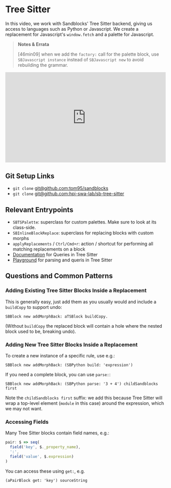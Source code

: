 # Tree Sitter

In this video, we work with Sandblocks' Tree Sitter backend, giving us access to languages such as Python or Javascript.
We create a replacement for Javascript's `window.fetch` and a palette for Javascript.

> **Notes & Errata**
> 
> [46min09] when we add the `factory:` call for the palette block, use `SBJavascript instance` instead of `SBJavascript new` to avoid rebuilding the grammar.

<div style="position: relative; padding-bottom: 56.25%; height: 0; overflow: hidden; max-width: 100%;"><iframe style="position: absolute; top: 0; left: 0; width: 100%; height: 100%;" src="https://player.vimeo.com/video/643502024" width="640" height="360" frameborder="0" allow="autoplay; fullscreen; picture-in-picture" allowfullscreen></iframe></div>

## Git Setup Links
* `git clone` [git@github.com:tom95/sandblocks](https://github.com/tom95/sandblocks)
* `git clone` [git@github.com:hpi-swa-lab/sb-tree-sitter](https://github.com/hpi-swa-lab/sb-tree-sitter)

## Relevant Entrypoints

* `SBTSPalette`: superclass for custom palettes. Make sure to look at its class-side.
* `SBInlineBlockReplace`: superclass for replacing blocks with custom morphs
* `applyReplacements` / `Ctrl/Cmd+r`: action / shortcut for performing all matching replacements on a block
* [Documentation](https://tree-sitter.github.io/tree-sitter/using-parsers#pattern-matching-with-queries) for Queries in Tree Sitter
* [Playground](https://tree-sitter.github.io/tree-sitter/playground) for parsing and queris in Tree Sitter

## Questions and Common Patterns

### Adding Existing Tree Sitter Blocks Inside a Replacement
This is generally easy, just add them as you usually would and include a `buildCopy` to support undo:
```smalltalk
SBBlock new addMorphBack: aTSBlock buildCopy.
```
(Without `buildCopy` the replaced block will contain a hole where the nested block used to be, breaking undo).

### Adding New Tree Sitter Blocks Inside a Replacement
To create a new instance of a specific rule, use e.g.:
```
SBBlock new addMorphBack: (SBPython build: 'expression')
```
If you need a complete block, you can use `parse:`:
```
SBBlock new addMorphBack: (SBPython parse: '3 + 4') childSandblocks first
```
Note the `childSandblocks first` suffix: we add this because Tree Sitter will wrap a top-level element (`module` in this case) around the expression, which we may not want.

### Accessing Fields
Many Tree Sitter blocks contain field names, e.g.:
```javascript
pair: $ => seq(
  field('key', $._property_name),
  ':',
  field('value', $.expression)
)
```
You can access these using `get:`, e.g.
```
(aPairBlock get: 'key') sourceString
```

